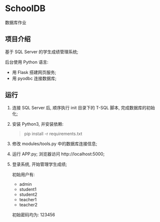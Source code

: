 # SchoolDB
数据库作业

## 项目介绍

基于 SQL Server 的学生成绩管理系统;

后台使用 Python 语言:

- 用 Flask 搭建网页服务;
- 用 pyodbc 连接数据库;

## 运行

1. 连接 SQL Server 后, 顺序执行 init 目录下的 T-SQL 脚本, 完成数据库的初始化;

2. 安装 Python3, 并安装依赖:

    > pip install -r requirements.txt

3. 修改 modules/tools.py 中的数据库连接信息;

4. 运行 APP.py; 浏览器访问 http://localhost:5000;

5. 登录系统, 开始管理学生成绩;

    初始用户有:

    - admin
    - student1
    - student2
    - teacher1
    - teacher2

    初始密码均为: 123456